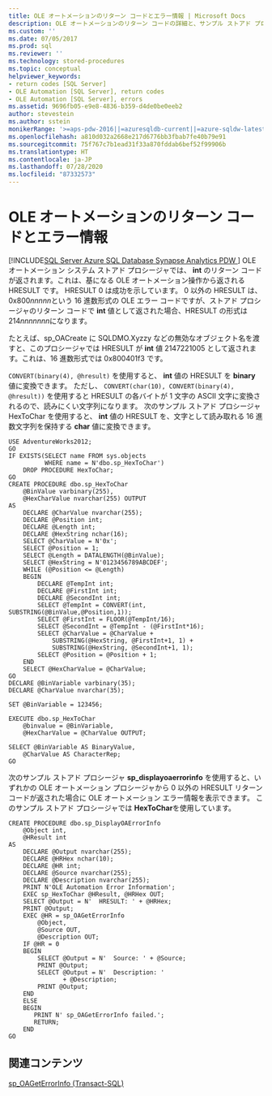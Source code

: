 ```yaml
---
title: OLE オートメーションのリターン コードとエラー情報 | Microsoft Docs
description: OLE オートメーションのリターン コードの詳細と、サンプル ストアド プロシージャを使用して OLE オートメーションのエラー情報を表示する方法について説明します。
ms.custom: ''
ms.date: 07/05/2017
ms.prod: sql
ms.reviewer: ''
ms.technology: stored-procedures
ms.topic: conceptual
helpviewer_keywords:
- return codes [SQL Server]
- OLE Automation [SQL Server], return codes
- OLE Automation [SQL Server], errors
ms.assetid: 9696fb05-e9e8-4836-b359-d4de0be0eeb2
author: stevestein
ms.author: sstein
monikerRange: '>=aps-pdw-2016||=azuresqldb-current||=azure-sqldw-latest||>=sql-server-2016||=sqlallproducts-allversions||>=sql-server-linux-2017||=azuresqldb-mi-current'
ms.openlocfilehash: a810d032a2668e217d6776bb3fbab7fe40b79e91
ms.sourcegitcommit: 75f767c7b1ead31f33a870fddab6bef52f99906b
ms.translationtype: HT
ms.contentlocale: ja-JP
ms.lasthandoff: 07/28/2020
ms.locfileid: "87332573"
---
```

# <a name="ole-automation-return-codes-and-error-information"></a>OLE オートメーションのリターン コードとエラー情報
[!INCLUDE[SQL Server Azure SQL Database Synapse Analytics PDW ](../../includes/applies-to-version/sql-asdb-asdbmi-asa-pdw.md)]
  OLE オートメーション システム ストアド プロシージャでは、 **int** のリターン コードが返されます。これは、基になる OLE オートメーション操作から返される HRESULT です。 HRESULT 0 は成功を示しています。 0 以外の HRESULT は、0x800*nnnnn*という 16 進数形式の OLE エラー コードですが、ストアド プロシージャのリターン コードで **int** 値として返された場合、HRESULT の形式は 214*nnnnnnn*になります。  
  
 たとえば、sp_OACreate に SQLDMO.Xyzzy などの無効なオブジェクト名を渡すと、このプロシージャでは HRESULT が **int** 値 2147221005 として返されます。これは、16 進数形式では 0x800401f3 です。  
  
 `CONVERT(binary(4), @hresult)` を使用すると、 **int** 値の HRESULT を **binary** 値に変換できます。 ただし、 `CONVERT(char(10), CONVERT(binary(4), @hresult))` を使用すると HRESULT の各バイトが 1 文字の ASCII 文字に変換されるので、読みにくい文字列になります。 次のサンプル ストアド プロシージャ HexToChar を使用すると、 **int** 値の HRESULT を、文字として読み取れる 16 進数文字列を保持する **char** 値に変換できます。  
  
```  
USE AdventureWorks2012;  
GO  
IF EXISTS(SELECT name FROM sys.objects  
          WHERE name = N'dbo.sp_HexToChar')  
    DROP PROCEDURE HexToChar;  
GO  
CREATE PROCEDURE dbo.sp_HexToChar  
    @BinValue varbinary(255),  
    @HexCharValue nvarchar(255) OUTPUT  
AS  
    DECLARE @CharValue nvarchar(255);  
    DECLARE @Position int;  
    DECLARE @Length int;  
    DECLARE @HexString nchar(16);  
    SELECT @CharValue = N'0x';  
    SELECT @Position = 1;  
    SELECT @Length = DATALENGTH(@BinValue);  
    SELECT @HexString = N'0123456789ABCDEF';  
    WHILE (@Position <= @Length)  
    BEGIN  
        DECLARE @TempInt int;  
        DECLARE @FirstInt int;  
        DECLARE @SecondInt int;  
        SELECT @TempInt = CONVERT(int, SUBSTRING(@BinValue,@Position,1));  
        SELECT @FirstInt = FLOOR(@TempInt/16);  
        SELECT @SecondInt = @TempInt - (@FirstInt*16);  
        SELECT @CharValue = @CharValue +  
            SUBSTRING(@HexString, @FirstInt+1, 1) +  
            SUBSTRING(@HexString, @SecondInt+1, 1);  
        SELECT @Position = @Position + 1;  
    END  
    SELECT @HexCharValue = @CharValue;  
GO  
DECLARE @BinVariable varbinary(35);  
DECLARE @CharValue nvarchar(35);  
  
SET @BinVariable = 123456;  
  
EXECUTE dbo.sp_HexToChar  
    @binvalue = @BinVariable,  
    @HexCharValue = @CharValue OUTPUT;  
  
SELECT @BinVariable AS BinaryValue,  
    @CharValue AS CharacterRep;  
GO  
```  
  
 次のサンプル ストアド プロシージャ **sp_displayoaerrorinfo** を使用すると、いずれかの OLE オートメーション プロシージャから 0 以外の HRESULT リターン コードが返された場合に OLE オートメーション エラー情報を表示できます。 このサンプル ストアド プロシージャでは **HexToChar**を使用しています。  
  
```  
CREATE PROCEDURE dbo.sp_DisplayOAErrorInfo  
    @Object int,  
    @HResult int  
AS  
    DECLARE @Output nvarchar(255);  
    DECLARE @HRHex nchar(10);  
    DECLARE @HR int;  
    DECLARE @Source nvarchar(255);  
    DECLARE @Description nvarchar(255);  
    PRINT N'OLE Automation Error Information';  
    EXEC sp_HexToChar @HResult, @HRHex OUT;  
    SELECT @Output = N'  HRESULT: ' + @HRHex;  
    PRINT @Output;  
    EXEC @HR = sp_OAGetErrorInfo  
        @Object,  
        @Source OUT,  
        @Description OUT;  
    IF @HR = 0  
    BEGIN  
        SELECT @Output = N'  Source: ' + @Source;  
        PRINT @Output;  
        SELECT @Output = N'  Description: '  
               + @Description;  
        PRINT @Output;  
    END  
    ELSE  
    BEGIN  
       PRINT N' sp_OAGetErrorInfo failed.';  
       RETURN;  
    END  
GO  
```  
  
## <a name="related-content"></a>関連コンテンツ  
 [sp_OAGetErrorInfo &#40;Transact-SQL&#41;](../../relational-databases/system-stored-procedures/sp-oageterrorinfo-transact-sql.md)  
  
  
